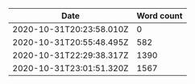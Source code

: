 | Date                     | Word count |
| ------------------------ | ---------- |
| 2020-10-31T20:23:58.010Z | 0          |
|2020-10-31T20:55:48.495Z | 582|
|2020-10-31T22:29:38.317Z | 1390|
|2020-10-31T23:01:51.320Z | 1567|

